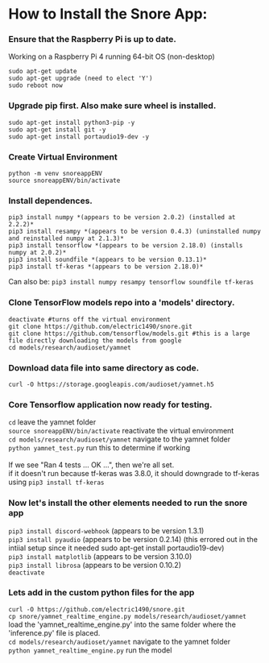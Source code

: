 # How to Install the Snore App:

### Ensure that the Raspberry Pi is up to date.
Working on a Raspberry Pi 4 running 64-bit OS (non-desktop)
```
sudo apt-get update
sudo apt-get upgrade (need to elect 'Y')
sudo reboot now
```

### Upgrade pip first. Also make sure wheel is installed.
```
sudo apt-get install python3-pip -y
sudo apt-get install git -y
sudo apt-get install portaudio19-dev -y
```

### Create Virtual Environment
```
python -m venv snoreappENV
source snoreappENV/bin/activate
```

### Install dependences.
```
pip3 install numpy *(appears to be version 2.0.2) (installed at 2.2.2)*
pip3 install resampy *(appears to be version 0.4.3) (uninstalled numpy and reinstalled numpy at 2.1.3)*
pip3 install tensorflow *(appears to be version 2.18.0) (installs numpy at 2.0.2)*
pip3 install soundfile *(appears to be version 0.13.1)*
pip3 install tf-keras *(appears to be version 2.18.0)*
```
Can also be: ``pip3 install numpy resampy tensorflow soundfile tf-keras``

### Clone TensorFlow models repo into a 'models' directory.
```
deactivate #turns off the virtual environment
git clone https://github.com/electric1490/snore.git
git clone https://github.com/tensorflow/models.git #this is a large file directly downloading the models from google
cd models/research/audioset/yamnet
```

### Download data file into same directory as code.
``curl -O https://storage.googleapis.com/audioset/yamnet.h5``

### Core Tensorflow application now ready for testing.
``cd`` leave the yamnet folder\
``source snoreappENV/bin/activate`` reactivate the virtual environment\
``cd models/research/audioset/yamnet`` navigate to the yamnet folder\
``python yamnet_test.py`` run this to determine if working\
\
If we see "Ran 4 tests ... OK ...", then we're all set.\
if it doesn't run because tf-keras was 3.8.0, it should downgrade to tf-keras using ``pip3 install tf-keras``

### Now let's install the other elements needed to run the snore app
``pip3 install discord-webhook`` (appears to be version 1.3.1)\
``pip3 install pyaudio`` (appears to be version 0.2.14) (this errored out in the intiial setup since it needed sudo apt-get install portaudio19-dev)\
``pip3 install matplotlib`` (appears to be version 3.10.0)\
``pip3 install librosa`` (appears to be version 0.10.2)\
``deactivate``

### Lets add in the custom python files for the app
``curl -O https://github.com/electric1490/snore.git``\
``cp snore/yamnet_realtime_engine.py models/research/audioset/yamnet`` load the 'yamnet_realtime_engine.py' into the same folder where the 'inference.py' file is placed.\
``cd models/research/audioset/yamnet`` navigate to the yamnet folder\
``python yamnet_realtime_engine.py`` run the model
